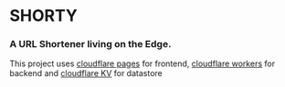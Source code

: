 # SHORTY
### A URL Shortener living on the Edge.
This project uses [cloudflare pages](https://pages.cloudflare.com/) for frontend, [cloudflare workers](https://workers.cloudflare.com/) for backend and [cloudflare KV](https://www.cloudflare.com/products/workers-kv/) for
datastore

